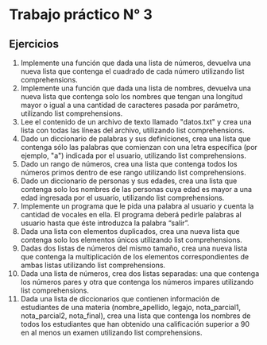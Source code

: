 # Trabajo práctico N° 3

## Ejercicios

1. Implemente una función que dada una lista de números, devuelva una nueva lista que contenga el cuadrado de cada número utilizando list comprehensions.
2. Implemente una función que dada una lista de nombres, devuelva una nueva lista que contenga solo los nombres que tengan una longitud mayor o igual a una cantidad de caracteres pasada por parámetro, utilizando list comprehensions.
3. Lee el contenido de un archivo de texto llamado "datos.txt" y crea una lista con todas las líneas del archivo, utilizando list comprehensions.
4. Dado un diccionario de palabras y sus definiciones, crea una lista que contenga sólo las palabras que comienzan con una letra específica (por ejemplo, "a") indicada por el usuario, utilizando list comprehensions.
5. Dado un rango de números, crea una lista que contenga todos los números primos dentro de ese rango utilizando list comprehensions.
6. Dado un diccionario de personas y sus edades, crea una lista que contenga solo los nombres de las personas cuya edad es mayor a una edad ingresada por el usuario, utilizando list comprehensions.
7. Implemente un programa que le pida una palabra al usuario y cuenta la cantidad de vocales en ella. El programa deberá pedirle palabras al usuario hasta que éste introduzca la palabra “salir”.
8. Dada una lista con elementos duplicados, crea una nueva lista que contenga solo los elementos únicos utilizando list comprehensions.
9. Dadas dos listas de números del mismo tamaño, crea una nueva lista que contenga la multiplicación de los elementos correspondientes de ambas listas utilizando list comprehensions.
10. Dada una lista de números, crea dos listas separadas: una que contenga los números pares y otra que contenga los números impares utilizando list comprehensions.
11. Dada una lista de diccionarios que contienen información de estudiantes de una materia (nombre_apellido, legajo, nota_parcial1, nota_parcial2, nota_final), crea una lista que contenga los nombres de todos los estudiantes que han obtenido una calificación superior a 90 en al menos un examen utilizando list comprehensions.

